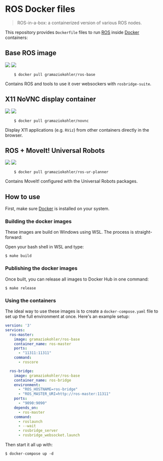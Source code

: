 # ROS Docker files

> ROS-in-a-box: a containerized version of various ROS nodes.

This repository provides `Dockerfile` files to run [ROS](https://ros.org) inside [Docker](https://www.docker.com/) containers:

## Base ROS image

[![](https://images.microbadger.com/badges/version/gramaziokohler/ros-base.svg)](https://hub.docker.com/r/gramaziokohler/ros-base)
[![](https://images.microbadger.com/badges/image/gramaziokohler/ros-base.svg)](https://microbadger.com/images/gramaziokohler/ros-base)

```console
    $ docker pull gramaziokohler/ros-base
```

Contains ROS and tools to use it over websockers with `rosbridge-suite`.

## X11 NoVNC display container

[![](https://images.microbadger.com/badges/version/gramaziokohler/novnc.svg)](https://hub.docker.com/r/gramaziokohler/novnc)
[![](https://images.microbadger.com/badges/image/gramaziokohler/novnc.svg)](https://microbadger.com/images/gramaziokohler/novnc)

```console
    $ docker pull gramaziokohler/novnc
```

Display X11 applications (e.g. `RViz`) from other containers directly in the browser.

## ROS + MoveIt! Universal Robots

[![](https://images.microbadger.com/badges/version/gramaziokohler/ros-ur-planner.svg)](https://hub.docker.com/r/gramaziokohler/ros-ur-planner)
[![](https://images.microbadger.com/badges/image/gramaziokohler/ros-ur-planner.svg)](https://microbadger.com/images/gramaziokohler/ros-ur-planner)

```console
    $ docker pull gramaziokohler/ros-ur-planner
```

Contains MoveIt! configured with the Universal Robots packages.

## How to use

First, make sure [Docker](https://www.docker.com/) is installed on your system.

### Building the docker images

These images are build on Windows using WSL. The process is straight-forward:

Open your bash shell in WSL and type:

    $ make build

### Publishing the docker images

Once built, you can release all images to Docker Hub in one command:

    $ make release

### Using the containers

The ideal way to use these images is to create a `docker-compose.yaml` file to set up the full environment at once. Here's an example setup:

```yaml
version: '3'
services:
  ros-master:
    image: gramaziokohler/ros-base
    container_name: ros-master
    ports:
      - "11311:11311"
    command:
      - roscore

  ros-bridge:
    image: gramaziokohler/ros-base
    container_name: ros-bridge
    environment:
      - "ROS_HOSTNAME=ros-bridge"
      - "ROS_MASTER_URI=http://ros-master:11311"
    ports:
      - "9090:9090"
    depends_on:
      - ros-master
    command:
      - roslaunch
      - --wait
      - rosbridge_server
      - rosbridge_websocket.launch
```

Then start it all up with:

    $ docker-compose up -d
